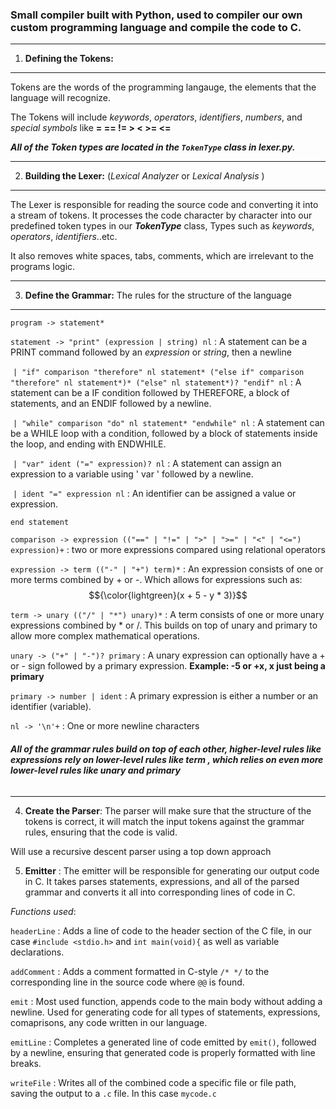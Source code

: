 ### Small compiler built with Python, used to compiler our own custom programming language and compile the code to C.

--------------------------------------------------------------------------------------------------------------------------------------------

1) **Defining the Tokens:**

--------------------------------------------------------------------------------------------------------------------------------------------

Tokens are the words of the programming langauge, the elements that the language will recognize. 

The Tokens will include *keywords*, *operators*, *identifiers*, *numbers*, and *special symbols* like __=  ==  !=  >  <  >=  <=__

___All of the Token types are located in the `TokenType` class in *lexer.py*.___

--------------------------------------------------------------------------------------------------------------------------------------------
2) **Building the Lexer:** (*Lexical Analyzer* or *Lexical Analysis* )

--------------------------------------------------------------------------------------------------------------------------------------------
The Lexer is responsible for reading the source code and converting it into a stream of tokens. It processes the code character by character
into our predefined token types in our ***TokenType*** class, Types such as *keywords*, *operators*, *identifiers*..etc.

It also removes white spaces, tabs, comments, which are irrelevant to the programs logic.

--------------------------------------------------------------------------------------------------------------------------------------------
3) **Define the Grammar:** The rules for the structure of the language

--------------------------------------------------------------------------------------------------------------------------------------------
`program -> statement*`

`statement -> "print" (expression | string) nl` : A statement can be a PRINT command followed by an 
*expression* or *string*, then a newline

&nbsp;`| "if" comparison "therefore" nl statement* ("else if" comparison "therefore" nl statement*)* ("else" nl statement*)? "endif" nl` : A statement can be a IF condition followed by THEREFORE, a block of statements, and an ENDIF followed by a newline.  

&nbsp;`| "while" comparison "do" nl statement* "endwhile" nl` : A statement can be a WHILE loop with a condition, followed by a block of statements inside the loop, and ending with ENDWHILE.

&nbsp;`| "var" ident ("=" expression)? nl` : A statement can assign an expression to a variable using ' var ' followed by a newline.

&nbsp;`| ident "=" expression nl` : An identifier can be assigned a value or expression.

`end statement`

`comparison -> expression (("==" | "!=" | ">" | ">=" | "<" | "<=") expression)+` : two or more expressions compared using relational operators

`expression -> term (("-" | "+") term)*` : An expression consists of one or more terms combined by + or -. Which allows for expressions such as: $${\color{lightgreen}(x + 5 - y * 3)}$$	

`term -> unary (("/" | "*") unary)*` : A term consists of one or more unary expressions combined by * or /.  This builds on top of unary and primary to allow more complex mathematical operations.

`unary -> ("+" | "-")? primary` : A unary expression can optionally have a + or - sign followed by a primary expression. **Example: -5 or +x, x just being a primary**

`primary -> number | ident` : A primary expression is either a number or an identifier (variable).

`nl -> '\n'+` : One or more newline characters

###### ***All of the grammar rules build on top of each other, higher-level rules like __expressions__ rely on lower-level rules like __term__ , which relies on even more lower-level rules like __unary__ and __primary__***

--------------------------------------------------------------------------------------------------------------------------------------------

4) **Create the Parser**: The parser will make sure that the structure of the tokens is correct, it will match the input tokens against the grammar rules, ensuring that the code is valid.

Will use a recursive descent parser using a top down approach

5) **Emitter** : The emitter will be responsible for generating our output code in C. It takes parses statements, expressions, and all of the parsed grammar and converts it all into corresponding lines of code in C. 

*Functions used*: 

`headerLine` : Adds a line of code to the header section of the C file, in our case `#include <stdio.h>` and `int main(void){` as well as variable declarations.

`addComment` : Adds a comment formatted in C-style `/* */` to the corresponding line in the source code where `@@` is found.

`emit` : Most used function, appends code to the main body without adding a newline. Used for generating code for all types of statements, expressions, comaprisons, any code written in our language.

`emitLine` : Completes a generated line of code emitted by `emit()`, followed by a newline, ensuring that generated code is properly formatted with line breaks.

`writeFile` : Writes all of the combined code a specific file or file path, saving the output to a `.c` file. In this case `mycode.c`